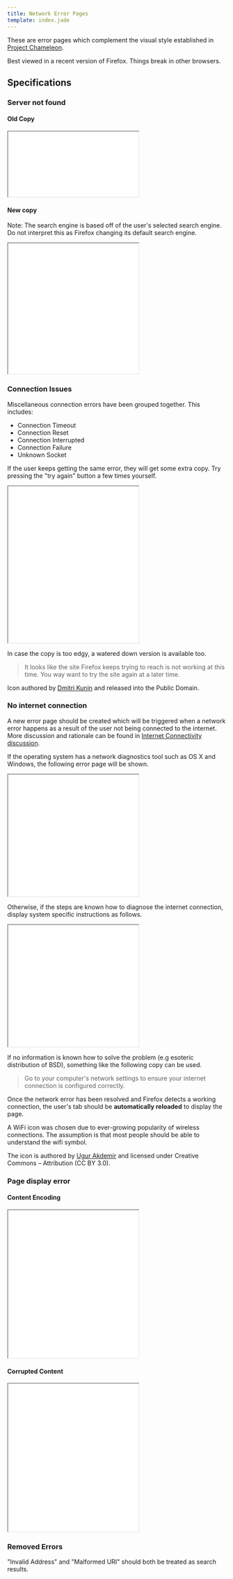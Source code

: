 ```yaml
---
title: Network Error Pages
template: index.jade
---
```


These are error pages which complement the visual style established in
[Project Chameleon](http://people.mozilla.org/~jgruen/chameleon/).

Best viewed in a recent version of Firefox. Things break in other browsers.

## Specifications

### Server not found

#### Old Copy

<iframe src="prototypes/server-not-found.html" class="netErrorProto"></iframe>

#### New copy

Note: The search engine is based off of the user's selected search engine. Do
not interpret this as Firefox changing its default search engine.

<iframe src="prototypes/page-not-found.html" class="netErrorProto" style="height: 300px"></iframe>

### Connection Issues

Miscellaneous connection errors have been grouped together. This includes:

* Connection Timeout
* Connection Reset
* Connection Interrupted
* Connection Failure
* Unknown Socket

If the user keeps getting the same error, they will get some extra copy. Try
pressing the "try again" button a few times yourself.

<iframe src="prototypes/connection-issue.html" class="netErrorProto" style="height: 360px"></iframe>

In case the copy is too edgy, a watered down version is available too.

> It looks like the site Firefox keeps trying to reach is not working
at this time. You way want to try the site again at a later time.

Icon authored by [Dmitri Kunin](http://thenounproject.com/dmitri.kunin/) and
released into the Public Domain.

### No internet connection

A new error page should be created which will be triggered when a network error
happens as a result of the user not being connected to the internet. More discussion and rationale can be found in [Internet Connectivity discussion](https://people.mozilla.org/~vtsatskin/notes/Projects/Message%20Cleanup/proposed.design).

If the operating system has a network diagnostics tool such as OS X and Windows,
the following error page will be shown.

<iframe src="prototypes/no-internet.html" class="netErrorProto" style="height: 280px"></iframe>

Otherwise, if the steps are known how to diagnose the internet connection,
display system specific instructions as follows.

<iframe src="prototypes/no-internet-instructions.html" class="netErrorProto" style="height: 280px"></iframe>

If no information is known how to solve the problem (e.g esoteric distribution of BSD), something like the following copy can be used.

> Go to your computer's network settings to ensure your internet connection is
configured correctly.

Once the network error has been resolved and Firefox detects a working
connection, the user's tab should be **automatically reloaded** to display the
page.

A WiFi icon was chosen due to ever-growing popularity of wireless connections.
The assumption is that most people should be able to understand the wifi symbol.

The icon is authored by [Ugur Akdemir](thenounproject.com/ugur.akdemir/) and
licensed under Creative Commons – Attribution (CC BY 3.0).

### Page display error

#### Content Encoding

<iframe src="prototypes/content-encoding.html" class="netErrorProto" style="height: 340px"></iframe>

#### Corrupted Content

<iframe src="prototypes/corrupted-content.html" class="netErrorProto" style="height: 340px"></iframe>

### Removed Errors

"Invalid Address" and "Malformed URI" should both be treated as search results.

